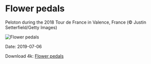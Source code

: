# Flower pedals

Peloton during the 2018 Tour de France in Valence, France (© Justin Setterfield/Getty Images)

![Flower pedals](https://bing.com/th?id=OHR.PelotonSunflowers_EN-US6580114020_UHD.jpg&rf=LaDigue_UHD.jpg&pid=hp&w=1024&h=576)

Date: 2019-07-06

Download 4k: [Flower pedals](https://bing.com/th?id=OHR.PelotonSunflowers_EN-US6580114020_UHD.jpg&rf=LaDigue_UHD.jpg&pid=hp&w=3840&h=2160)

